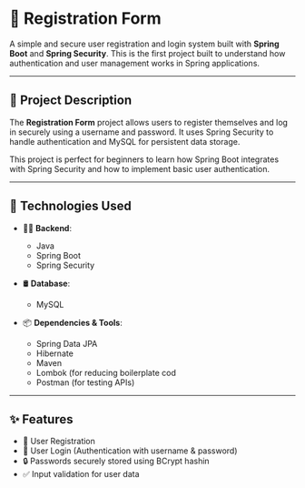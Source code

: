 # 📝 Registration Form

A simple and secure user registration and login system built with **Spring Boot** and **Spring Security**. This is the first project built to understand how authentication and user management works in Spring applications.

---

## 📌 Project Description

The **Registration Form** project allows users to register themselves and log in securely using a username and password. It uses Spring Security to handle authentication and MySQL for persistent data storage.

This project is perfect for beginners to learn how Spring Boot integrates with Spring Security and how to implement basic user authentication.

---

## 🚀 Technologies Used

- 👨‍💻 **Backend**:  
  - Java  
  - Spring Boot  
  - Spring Security  

- 🛢️ **Database**:  
  - MySQL

- 📦 **Dependencies & Tools**:  
  - Spring Data JPA  
  - Hibernate  
  - Maven  
  - Lombok (for reducing boilerplate cod  
  - Postman (for testing APIs)  

---

## ✨ Features

- 🔐 User Registration
- 🔑 User Login (Authentication with username & password)
- 🔒 Passwords securely stored using BCrypt hashin
- ✅ Input validation for user data
